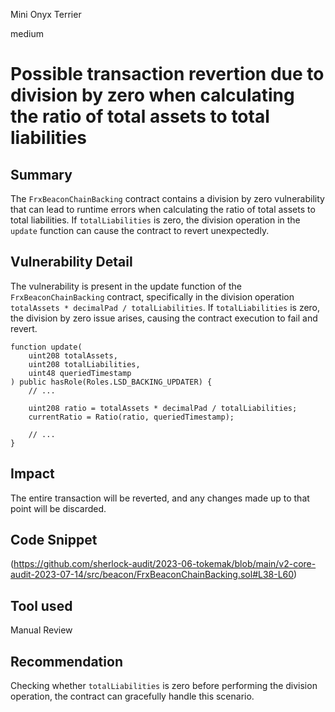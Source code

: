 Mini Onyx Terrier

medium

# Possible transaction revertion due to division by zero when calculating the ratio of total assets to total liabilities
## Summary
The `FrxBeaconChainBacking` contract contains a division by zero vulnerability that can lead to runtime errors when calculating the ratio of total assets to total liabilities. If `totalLiabilities` is zero, the division operation in the `update` function can cause the contract to revert unexpectedly.
## Vulnerability Detail
The vulnerability is present in the update function of the `FrxBeaconChainBacking` contract, specifically in the division operation `totalAssets * decimalPad / totalLiabilities`. If `totalLiabilities` is zero, the division by zero issue arises, causing the contract execution to fail and revert.
```solidity
function update(
    uint208 totalAssets,
    uint208 totalLiabilities,
    uint48 queriedTimestamp
) public hasRole(Roles.LSD_BACKING_UPDATER) {
    // ...
    
    uint208 ratio = totalAssets * decimalPad / totalLiabilities;
    currentRatio = Ratio(ratio, queriedTimestamp);

    // ...
}
```
## Impact
The entire transaction will be reverted, and any changes made up to that point will be discarded. 
## Code Snippet
(https://github.com/sherlock-audit/2023-06-tokemak/blob/main/v2-core-audit-2023-07-14/src/beacon/FrxBeaconChainBacking.sol#L38-L60)
## Tool used

Manual Review

## Recommendation
Checking whether `totalLiabilities` is zero before performing the division operation, the contract can gracefully handle this scenario.